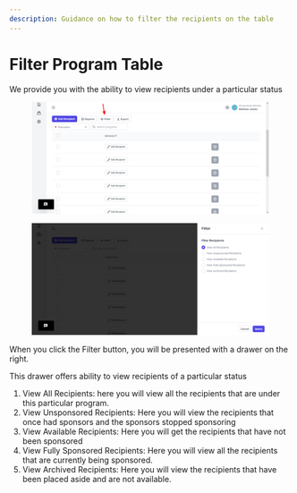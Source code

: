 ```yaml
---
description: Guidance on how to filter the recipients on the table
---
```


# Filter Program Table

We provide you with the ability to view recipients under a particular status

<figure><img src="../../.gitbook/assets/image_2023-05-22_192104804.png" alt=""><figcaption></figcaption></figure>

<figure><img src="../../.gitbook/assets/image_2023-05-22_192159253.png" alt=""><figcaption></figcaption></figure>

When you click the Filter button, you will be presented with a drawer on the right.&#x20;

This drawer offers ability to view recipients of a particular status

1. View All Recipients: here you will view all the recipients that are under this particular program.
2. View Unsponsored Recipients: Here you will view the recipients that once had sponsors and the sponsors stopped sponsoring
3. View Available Recipients: Here you will get the recipients that have not been sponsored
4. View Fully Sponsored Recipients: Here you will view all the recipients that are currently being sponsored.
5. View Archived Recipients: Here you will view the recipients that have been placed aside and are not available.
